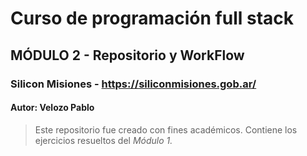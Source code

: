# Curso de programación full stack
## MÓDULO 2 - Repositorio y WorkFlow
### Silicon Misiones - https://siliconmisiones.gob.ar/
#### Autor: Velozo Pablo
> Este repositorio fue creado con fines académicos. Contiene los ejercicios
resueltos del *Módulo 1.*
